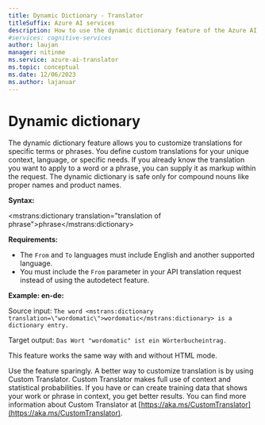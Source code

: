 ```yaml
---
title: Dynamic Dictionary - Translator
titleSuffix: Azure AI services
description: How to use the dynamic dictionary feature of the Azure AI Translator.
#services: cognitive-services
author: laujan
manager: nitinme
ms.service: azure-ai-translator
ms.topic: conceptual
ms.date: 12/06/2023
ms.author: lajanuar
---
```


# Dynamic dictionary

The dynamic dictionary feature allows you to customize translations for specific terms or phrases. You define custom translations for your unique context, language, or specific needs. If you already know the translation you want to apply to a word or a phrase, you can supply it as markup within the request. The dynamic dictionary is safe only for compound nouns like proper names and product names.

**Syntax:**

<mstrans:dictionary translation="translation of phrase">phrase</mstrans:dictionary>

**Requirements:**

* The `From` and `To` languages must include English and another supported language. 
* You must include the `From` parameter in your API translation request instead of using the autodetect feature. 

**Example: en-de:**

Source input: `The word <mstrans:dictionary translation=\"wordomatic\">wordomatic</mstrans:dictionary> is a dictionary entry.`

Target output: `Das Wort "wordomatic" ist ein Wörterbucheintrag.`

This feature works the same way with and without HTML mode.

Use the feature sparingly. A better way to customize translation is by using Custom Translator. Custom Translator makes full use of context and statistical probabilities. If you have or can create training data that shows your work or phrase in context, you get better results. You can find more information about Custom Translator at [https://aka.ms/CustomTranslator](https://aka.ms/CustomTranslator).
